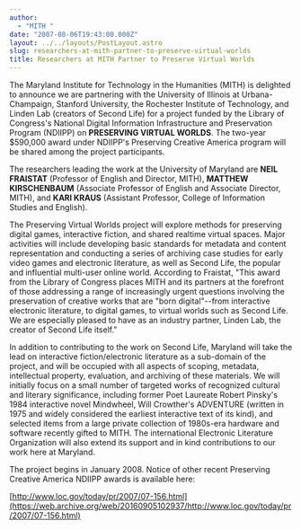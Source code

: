 ```yaml
---
author:
  - "MITH "
date: "2007-08-06T19:43:00.000Z"
layout: ../../layouts/PostLayout.astro
slug: researchers-at-mith-partner-to-preserve-virtual-worlds
title: Researchers at MITH Partner to Preserve Virtual Worlds
---
```


The Maryland Institute for Technology in the Humanities (MITH) is delighted to announce we are partnering with the University of Illinois at Urbana-Champaign, Stanford University, the Rochester Institute of Technology, and Linden Lab (creators of Second Life) for a project funded by the Library of Congress's National Digital Information Infrastructure and Preservation Program (NDIIPP) on **PRESERVING VIRTUAL WORLDS**. The two-year \$590,000 award under NDIIPP's Preserving Creative America program will be shared among the project participants.

The researchers leading the work at the University of Maryland are **NEIL FRAISTAT** (Professor of English and Director, MITH), **MATTHEW KIRSCHENBAUM** (Associate Professor of English and Associate Director, MITH), and **KARI KRAUS** (Assistant Professor, College of Information Studies and English).

The Preserving Virtual Worlds project will explore methods for preserving digital games, interactive fiction, and shared realtime virtual spaces. Major activities will include developing basic standards for metadata and content representation and conducting a series of archiving case studies for early video games and electronic literature, as well as Second Life, the popular and influential multi-user online world. According to Fraistat, "This award from the Library of Congress places MITH and its partners at the forefront of those addressing a range of increasingly urgent questions involving the preservation of creative works that are "born digital"--from interactive electronic literature, to digital games, to virtual worlds such as Second Life. We are especially pleased to have as an industry partner, Linden Lab, the creator of Second Life itself."

In addition to contributing to the work on Second Life, Maryland will take the lead on interactive fiction/electronic literature as a sub-domain of the project, and will be occupied with all aspects of scoping, metadata, intellectual property, evaluation, and archiving of these materials. We will initially focus on a small number of targeted works of recognized cultural and literary significance, including former Poet Laureate Robert Pinsky's 1984 interactive novel Mindwheel, Will Crowther's ADVENTURE (written in 1975 and widely considered the earliest interactive text of its kind), and selected items from a large private collection of 1980s-era hardware and software recently gifted to MITH. The international Electronic Literature Organization will also extend its support and in kind contributions to our work here at Maryland.

The project begins in January 2008. Notice of other recent Preserving Creative America NDIIPP awards is available here:

[http://www.loc.gov/today/pr/2007/07-156.html](https://web.archive.org/web/20160905102937/http://www.loc.gov/today/pr/2007/07-156.html)
